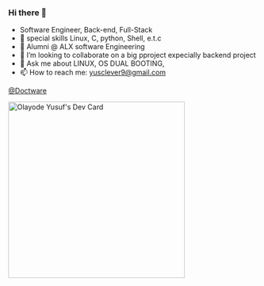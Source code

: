 ### Hi there 👋

- Software Engineer, Back-end, Full-Stack
- 🔭 special skills Linux, C, python, Shell, e.t.c
- 🌱 Alumni @ ALX software Engineering
- 👯 I’m looking to collaborate on a big pproject expecially backend project
- 💬 Ask me about LINUX, OS DUAL BOOTING, 
- 📫 How to reach me: yusclever9@gmail.com

<a href="https://x.com/Doctware">@Doctware</a>

<a href="https://app.daily.dev/doctware"><img src="https://api.daily.dev/devcards/v2/gc93LVPN0sxnUCmosDpdW.png?type=default&r=5k9" width="356" alt="Olayode Yusuf's Dev Card"/></a>
